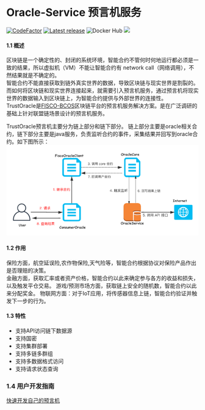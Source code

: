 # Oracle-Service 预言机服务

[![CodeFactor](https://www.codefactor.io/repository/github/yuanmomo/webase-oracle/badge/v0.3)](https://www.codefactor.io/repository/github/yuanmomo/webase-oracle/overview/v0.3)
[![Latest release](https://img.shields.io/github/release/yuanmomo/WeBASE-Oracle.svg)](https://github.com/yuanmomo/WeBASE-Oracle/releases/latest)
![Docker Hub](https://github.com/yuanmomo/WeBASE-Oracle/workflows/Docker%20Hub/badge.svg)
![](https://img.shields.io/github/license/yuanmomo/WeBASE-Oracle)

 
#### 1.1 概述
   
   区块链是一个确定性的、封闭的系统环境，智能合约不管何时何地运行都必须是一致的结果，所以虚拟机（VM）不能让智能合约有 network call（网络调用），不然结果就是不确定的。  
   智能合约不能直接获取到链外真实世界的数据，导致区块链与现实世界是割裂的。
   而如何将区块链和现实世界连接起来，就需要引入预言机服务，通过预言机将现实世界的数据输入到区块链上，为智能合约提供与外部世界的连接性。  
   TrustOracle是[FISCO-BCOS](https://github.com/FISCO-BCOS/FISCO-BCOS)区块链平台的预言机服务解决方案。是在广泛调研的基础上针对联盟链场景设计的预言机服务。  
       
   TrustOracle预言机主要分为链上部分和链下部分。
   链上部分主要是oracle相关合约，链下部分主要是java服务，负责监听合约的事件，采集结果并回写到oracle合约。如下图所示：     
             ![oracle流程图](img/oracle-bsn.png)   
#### 1.2 作用
  保险方面，航空延误险,农作物保险,天气险等，智能合约根据协议对保险产品作出是否理赔的决策。  
  金融方面，获取汇率或者资产价格，智能合约以此来确定参与各方的收益和损失，以及触发平仓交易。
  游戏/预测市场方面，获取链上安全的随机数，智能合约以此来分配奖金。
  物联网方面：对于IoT应用，将传感器信息上链，智能合约验证并触发下一步的行为。

#### 1.3 特性
 
 - 支持API访问链下数据源
 - 支持国密
 - 支持集群部署
 - 支持多链多群组
 - 支持多数据格式访问
 - 支持请求状态查询  
  
### 1.4  用户开发指南  
   [快速开发自己的预言机](doc/develop.md)


